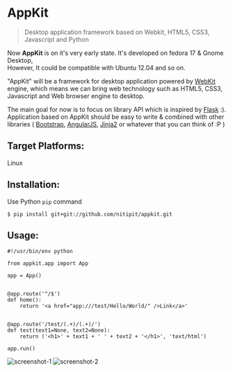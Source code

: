 # AppKit
> Desktop application framework based on Webkit, HTML5, CSS3, Javascript and Python

Now __AppKit__ is on it's very early state. It's developed on fedora 17 & Gnome Desktop,  
However, It could be compatible with Ubuntu 12.04 and so on.

"AppKit" will be a framework for desktop application powered by [WebKit](http://www.webkit.org/) engine, which means we can bring web technology such as HTML5, CSS3, Javascript and Web browser engine to desktop.

The main goal for now is to focus on library API which is inspired by [Flask](http://flask.pocoo.org/) :). Application based on AppKit should be easy to write & combined with other libraries ( [Bootstrap](http://twitter.github.com/bootstrap/), [AngularJS](http://angularjs.org/), [Jinja2](http://jinja.pocoo.org/docs/) or whatever that you can think of :P )

## Target Platforms:
Linux

## Installation:
Use Python `pip` command
```
$ pip install git+git://github.com/nitipit/appkit.git
```

## Usage:
```
#!/usr/bin/env python

from appkit.app import App

app = App()


@app.route('^/$')
def home():
    return '<a href="app:///test/Hello/World/" />Link</a>'


@app.route('/test/(.+)/(.+)/')
def test(text1=None, text2=None):
    return ('<h1>' + text1 + ' ' + text2 + '</h1>', 'text/html')

app.run()
```

![screenshot-1](https://raw.github.com/nitipit/appkit/master/docs/1.png)
![screenshot-2](https://raw.github.com/nitipit/appkit/master/docs/2.png)